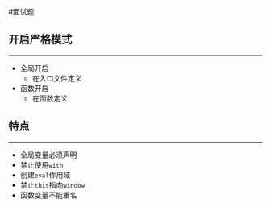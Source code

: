 #面试题 

## 开启严格模式
---
- 全局开启
	- 在入口文件定义
- 函数开启
	- 在函数定义


## 特点
---
- 全局变量必须声明
- 禁止使用`with`
- 创建`eval`作用域
- 禁止`this`指向`window`
- 函数变量不能重名